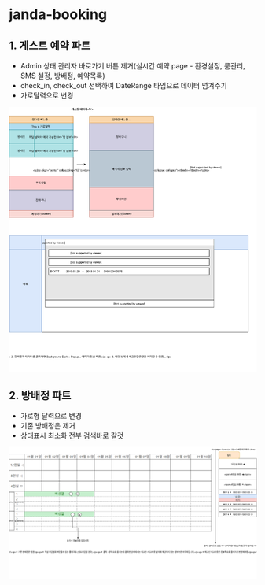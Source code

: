 # janda-booking

## 1. 게스트 예약 파트
 - Admin 상태 관리자 바로가기 버튼 제거(실시간 예약 page - 환경설정, 룸관리, SMS 설정, 방배정, 예약목록)
 - check_in, check_out 선택하여 DateRange 타입으로 데이터 넘겨주기
 - 가로달력으로 변경
 
![Directory](/20190129.svg)

## 2.  방배정 파트 
 - 가로형 달력으로 변경 
 - 기존 방배정은 제거
 - 상태표시 최소화 전부 검색바로 갈것 
 
![Directory](/allocation.svg)

